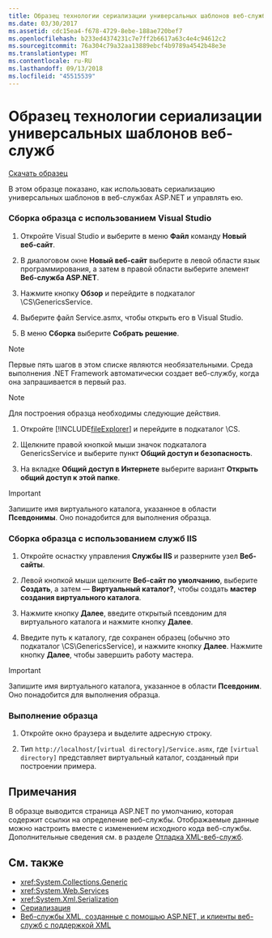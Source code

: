 ```yaml
---
title: Образец технологии сериализации универсальных шаблонов веб-служб
ms.date: 03/30/2017
ms.assetid: cdc15ea4-f678-4729-8ebe-188ae720bef7
ms.openlocfilehash: b233ed4374231c7e7ff2b6617a63c4e4c94612c2
ms.sourcegitcommit: 76a304c79a32aa13889ebcf4b9789a4542b48e3e
ms.translationtype: MT
ms.contentlocale: ru-RU
ms.lasthandoff: 09/13/2018
ms.locfileid: "45515539"
---
```

# <a name="web-services-generics-serialization-technology-sample"></a>Образец технологии сериализации универсальных шаблонов веб-служб
[Скачать образец](https://download.microsoft.com/download/4/7/B/47B2164C-E780-4B10-8DE4-2CB5B886E0A6/Technologies/Serialization/Xml%20Serialization/GenericsSerialization.zip.exe)  
  
 В этом образце показано, как использовать сериализацию универсальных шаблонов в веб-службах ASP.NET и управлять ею.  
  
### <a name="to-build-the-sample-using-visual-studio"></a>Сборка образца с использованием Visual Studio  
  
1.  Откройте Visual Studio и выберите в меню **Файл** команду **Новый веб-сайт**.  
  
2.  В диалоговом окне **Новый веб-сайт** выберите в левой области язык программирования, а затем в правой области выберите элемент **Веб-служба ASP.NET**.  
  
3.  Нажмите кнопку **Обзор** и перейдите в подкаталог \CS\GenericsService.  
  
4.  Выберите файл Service.asmx, чтобы открыть его в Visual Studio.  
  
5.  В меню **Сборка** выберите **Собрать решение**.  
  
> [!NOTE]
>  Первые пять шагов в этом списке являются необязательными. Среда выполнения .NET Framework автоматически создает веб-службу, когда она запрашивается в первый раз.  
  
> [!NOTE]
>  Для построения образца необходимы следующие действия.  
  
1.  Откройте [!INCLUDE[fileExplorer](../../../includes/fileexplorer-md.md)] и перейдите в подкаталог \CS.  
  
2.  Щелкните правой кнопкой мыши значок подкаталога GenericsService и выберите пункт **Общий доступ и безопасность**.  
  
3.  На вкладке **Общий доступ в Интернете** выберите вариант **Открыть общий доступ к этой папке**.  
  
> [!IMPORTANT]
>  Запишите имя виртуального каталога, указанное в области **Псевдонимы**. Оно понадобится для выполнения образца.  
  
### <a name="to-build-the-sample-using-internet-information-services"></a>Сборка образца с использованием служб IIS  
  
1.  Откройте оснастку управления **Службы IIS** и разверните узел **Веб-сайты**.  
  
2.  Левой кнопкой мыши щелкните **Веб-сайт по умолчанию**, выберите **Создать**, а затем — **Виртуальный каталог?**, чтобы создать **мастер создания виртуального каталога**.  
  
3.  Нажмите кнопку **Далее**, введите открытый псевдоним для виртуального каталога и нажмите кнопку **Далее**.  
  
4.  Введите путь к каталогу, где сохранен образец (обычно это подкаталог \CS\GenericsService), и нажмите кнопку **Далее**. Нажмите кнопку **Далее**, чтобы завершить работу мастера.  
  
> [!IMPORTANT]
>  Запишите имя виртуального каталога, указанное в области **Псевдоним**. Оно понадобится для выполнения образца.  
  
### <a name="to-run-the-sample"></a>Выполнение образца  
  
1.  Откройте окно браузера и выделите адресную строку.  
  
2.  Тип `http://localhost/[virtual directory]/Service.asmx`, где `[virtual directory]` представляет виртуальный каталог, созданный при построении примера.  
  
## <a name="remarks"></a>Примечания  
 В образце выводится страница ASP.NET по умолчанию, которая содержит ссылки на определение веб-службы. Отображаемые данные можно настроить вместе с изменением исходного кода веб-службы. Дополнительные сведения см. в разделе [Отладка XML-веб-служб](https://msdn.microsoft.com/library/c606f3cb-4111-45b4-ae42-9300420fa16c).  
  
## <a name="see-also"></a>См. также

- <xref:System.Collections.Generic>  
- <xref:System.Web.Services>  
- <xref:System.Xml.Serialization>  
- [Сериализация](../../../docs/standard/serialization/index.md)  
- [Веб-службы XML, созданные с помощью ASP.NET, и клиенты веб-служб с поддержкой XML](https://msdn.microsoft.com/library/1e64af78-d705-4384-b08d-591a45f4379c)
